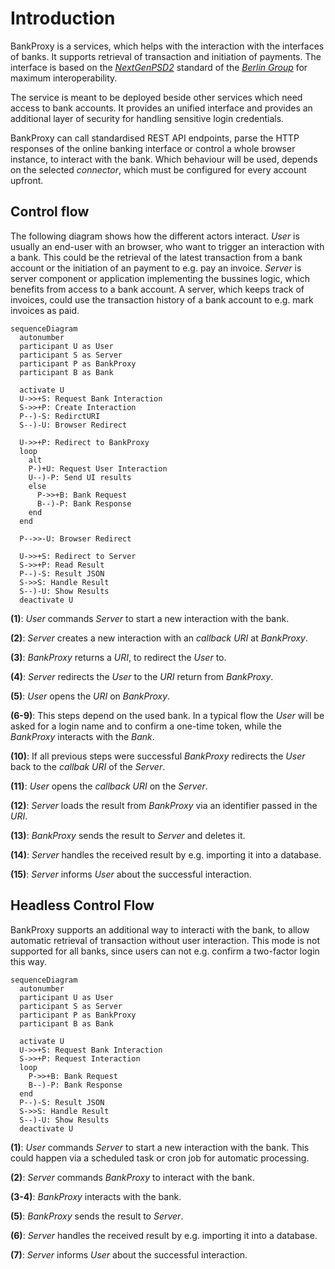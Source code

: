 # Introduction

BankProxy is a services, which helps with the interaction with the interfaces of banks. It supports retrieval of transaction and initiation of payments. The interface is based on the [_NextGenPSD2_](https://www.berlin-group.org/psd2-access-to-bank-accounts) standard of the [_Berlin Group_](https://www.berlin-group.org/) for maximum interoperability.

The service is meant to be deployed beside other services which need access to bank accounts. It provides an unified interface and provides an additional layer of security for handling sensitive login credentials.

BankProxy can call standardised REST API endpoints, parse the HTTP responses of the online banking interface or control a whole browser instance, to interact with the bank. Which behaviour will be used, depends on the selected _connector_, which must be configured for every account upfront.

## Control flow

The following diagram shows how the different actors interact. _User_ is usually an end-user with an browser, who want to trigger an interaction with a bank. This could be the retrieval of the latest transaction from a bank account or the initiation of an payment to e.g. pay an invoice. _Server_ is server component or application implementing the bussines logic, which benefits from access to a bank account. A server, which keeps track of invoices, could use the transaction history of a bank account to e.g. mark invoices as paid.

```mermaid
sequenceDiagram
  autonumber
  participant U as User
  participant S as Server
  participant P as BankProxy
  participant B as Bank

  activate U
  U->>+S: Request Bank Interaction
  S->>+P: Create Interaction
  P--)-S: RedirctURI
  S--)-U: Browser Redirect

  U->>+P: Redirect to BankProxy
  loop
    alt
    P-)+U: Request User Interaction
    U--)-P: Send UI results
    else
      P->>+B: Bank Request
      B--)-P: Bank Response
    end
  end

  P-->>-U: Browser Redirect

  U->>+S: Redirect to Server
  S->>+P: Read Result
  P--)-S: Result JSON
  S->>S: Handle Result
  S--)-U: Show Results
  deactivate U
```

**(1)**: _User_ commands _Server_ to start a new interaction with the bank.

**(2)**: _Server_ creates a new interaction with an _callback URI_ at _BankProxy_.

**(3)**: _BankProxy_ returns a _URI_, to redirect the _User_ to.

**(4)**: _Server_ redirects the _User_ to the _URI_ return from _BankProxy_.

**(5)**: _User_ opens the _URI_ on _BankProxy_.

**(6-9)**: This steps depend on the used bank. In a typical flow the _User_ will be asked for a login name and to confirm a one-time token, while the _BankProxy_ interacts with the _Bank_.

**(10)**: If all previous steps were successful _BankProxy_ redirects the _User_ back to the _callbak URI_ of the _Server_.

**(11)**: _User_ opens the _callback URI_ on the _Server_.

**(12)**: _Server_ loads the result from _BankProxy_ via an identifier passed in the _URI_.

**(13)**: _BankProxy_ sends the result to _Server_ and deletes it.

**(14)**: _Server_ handles the received result by e.g. importing it into a database.

**(15)**: _Server_ informs _User_ about the successful interaction.

## Headless Control Flow

BankProxy supports an additional way to interacti with the bank, to allow automatic retrieval of transaction without user interaction. This mode is not supported for all banks, since users can not e.g. confirm a two-factor login this way.

```mermaid
sequenceDiagram
  autonumber
  participant U as User
  participant S as Server
  participant P as BankProxy
  participant B as Bank

  activate U
  U->>+S: Request Bank Interaction
  S->>+P: Request Interaction
  loop
    P->>+B: Bank Request
    B--)-P: Bank Response
  end
  P--)-S: Result JSON
  S->>S: Handle Result
  S--)-U: Show Results
  deactivate U
```

**(1)**: _User_ commands _Server_ to start a new interaction with the bank. This could happen via a scheduled task or cron job for automatic processing.

**(2)**: _Server_ commands _BankProxy_ to interact with the bank.

**(3-4)**: _BankProxy_ interacts with the bank.

**(5)**: _BankProxy_ sends the result to _Server_.

**(6)**: _Server_ handles the received result by e.g. importing it into a database.

**(7)**: _Server_ informs _User_ about the successful interaction.
